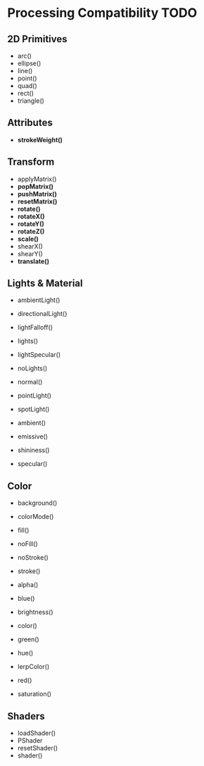 # Processing Compatibility TODO

## 2D Primitives
* arc()
* ellipse()
* line()
* point()
* quad()
* rect()
* triangle()

## Attributes
* **strokeWeight()**

## Transform
* applyMatrix()
* **popMatrix()**
* **pushMatrix()**
* **resetMatrix()**
* **rotate()**
* **rotateX()**
* **rotateY()**
* **rotateZ()**
* **scale()**
* shearX()
* shearY()
* **translate()**

## Lights & Material
* ambientLight()
* directionalLight()
* lightFalloff()
* lights()
* lightSpecular()
* noLights()
* normal()
* pointLight()
* spotLight()


* ambient()
* emissive()
* shininess()
* specular()

## Color
* background()
* colorMode()
* fill()
* noFill()
* noStroke()
* stroke()


* alpha()
* blue()
* brightness()
* color()
* green()
* hue()
* lerpColor()
* red()
* saturation()

## Shaders
* loadShader()
* PShader
* resetShader()
* shader()
